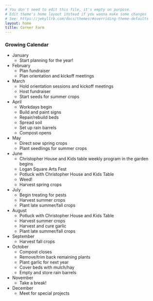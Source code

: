 ```yaml
---
# You don't need to edit this file, it's empty on purpose.
# Edit theme's home layout instead if you wanna make some changes
# See: https://jekyllrb.com/docs/themes/#overriding-theme-defaults
layout: home
title: Corner Farm
---
```


### Growing Calendar

<div class="sidebar">
	<ul>
		<li>January
			<ul>
				<li>Start planning for the year!</li>
			</ul>
		</li>
		<li>February
			<ul>
				<li>Plan fundraiser</li>
				<li>Plan orientation and kickoff meetings</li>
			</ul>
		</li>
		<li>March
			<ul>
				<li>Hold orientation sessions and kickoff meetings</li>
				<li>Host fundraiser</li>
				<li>Start seeds for summer crops</li>
			</ul>
		</li>
		<li>April
			<ul>
				<li>Workdays begin</li>
				<li>Build and paint signs</li>
				<li>Repair/rebuild beds</li>
				<li>Spread soil</li>
				<li>Set up rain barrels</li>
				<li>Compost opens</li>
			</ul>
		</li>
		<li>May
			<ul>
				<li>Direct sow spring crops</li>
				<li>Plant seedlings for summer crops</li>
			</ul>
		</li>
		<li>June
			<ul>
				<li>Christopher House and Kids table weekly program in the garden begins</li>
				<li>Logan Square Arts Fest</li>
				<li>Potluck with Christopher House and Kids Table</li>
				<li>Weed!</li>
				<li>Harvest spring crops</li>
			</ul>
		</li>
		<li>July
			<ul>
				<li>Begin treating for pests</li>
				<li>Harvest summer crops</li>
				<li>Plant late summer/fall crops</li>
			</ul>
		</li>
		<li>August
			<ul>
				<li>Potluck with Christopher House and Kids Table</li>
				<li>Harvest summer crops</li>
				<li>Harvest and cure garlic</li>
				<li>Plant late summer/fall crops</li>
			</ul>
		</li>
		<li>September
			<ul>
				<li>Harvest fall crops</li>
			</ul>
		</li>
		<li>October
			<ul>
				<li>Compost closes</li>
				<li>Remove/trim back remaining plants</li>
				<li>Plant garlic for next year</li>
				<li>Cover beds with mulch/hay</li>
				<li>Empty and store rain barrels </li>
			</ul>
		</li>
		<li>November
			<ul>
				<li>Take a break!</li>
			</ul>
		</li>
		<li>December
			<ul>
				<li>Meet for special projects</li>
			</ul>
		</li>
	</ul>
</div>
